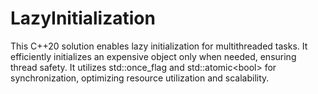 # LazyInitialization
This C++20 solution enables lazy initialization for multithreaded tasks. It efficiently initializes an expensive object only when needed, ensuring thread safety. It utilizes std::once_flag and std::atomic&lt;bool> for synchronization, optimizing resource utilization and scalability.
